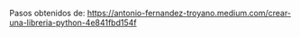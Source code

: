 Pasos obtenidos de: https://antonio-fernandez-troyano.medium.com/crear-una-libreria-python-4e841fbd154f